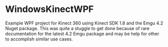 # WindowsKinectWPF
Example WPF project for Kinect 360 using Kinect SDK 1.8 and the Emgu 4.2 Nuget package. This was quite a 
stuggle to get done because of rare documentation for the latest 4.2 Emgu package and may be help for other 
to accomplish similar use cases.
